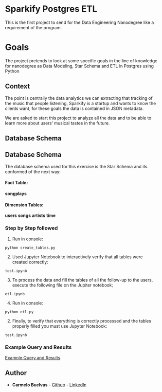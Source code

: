 # Sparkify Postgres ETL

This is the first project to send for the Data Engineering Nanodegree like a requirement of the program.

# Goals

The project pretends to look at some specific goals in the line of knowledge for nanodegree as Data Modeling, Star Schema and ETL in Postgres using Python


## Context

The point is centrally the data analytics we can extracting that tracking of the music that people listening, Sparkify is a startup and wants to know the clients want, for these goals the data is contained in JSON metadata.

We are asked to start this project to analyze all the data and to be able to learn more about users' musical tastes in the future.

## Database Schema
## Database Schema
The database schema used for this exercise is the Star Schema and its conformed of the next way:
#### Fact Table: 
**songplays** 
#### Dimension Tables:
**users**
**songs**
**artists** 
**time** 


### Step by Step followed

1) Run in console:
 ```
python create_tables.py
```

2) Used Jupyter Notebook to interactively verify that all tables were created correctly:
```
test.ipynb
```

3) To process the data and fill the tables of all the follow-up to the users, execute the following file on the Jupiter notebook;
```
etl.ipynb
```

4) Run in console:
 ```
python etl.py
```
2) Finally, to verify that everything is correctly processed and the tables properly filled you must use Jupyter Notebook:
```
test.ipynb
```

### Example Query and Results

[Example Query and Results](query-data.jpg "Example")


## Author

* **Carmelo Buelvas** - [Github](https://github.com/cbuelvasc) - [LinkedIn](https://www.linkedin.com/in/cbuelvasc/)
